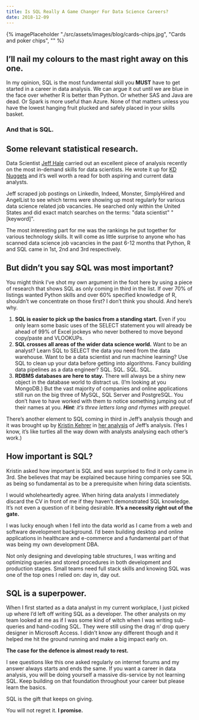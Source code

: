 ```yaml
---
title: Is SQL Really A Game Changer For Data Science Careers?
date: 2018-12-09
---
```

{% imagePlaceholder "./src/assets/images/blog/cards-chips.jpg", "Cards and poker chips", "" %}

## I’ll nail my colours to the mast right away on this one.

In my opinion, SQL is the most fundamental skill you **MUST** have to get started in a career in data analysis. We can argue it out until we are blue in the face over whether R is better than Python. Or whether SAS and Java are dead. Or Spark is more useful than Azure. None of that matters unless you have the lowest hanging fruit plucked and safely placed in your skills basket.

### **And that is SQL.**

## Some relevant statistical research.

Data Scientist [Jeff Hale](https://www.linkedin.com/in/jeff-hale-99a7877/") carried out an excellent piece of analysis recently on the most in-demand skills for data scientists. He wrote it up for [KD Nuggets](https://www.kdnuggets.com/2018/11/most-demand-skills-data-scientists.html) and it’s well worth a read for both aspiring and current data analysts.

Jeff scraped job postings on LinkedIn, Indeed, Monster, SimplyHired and AngelList to see which terms were showing up most regularly for various data science related job vacancies. He searched only within the United States and did exact match searches on the terms: "data scientist" "[keyword]".

The most interesting part for me was the rankings he put together for various technology skills. It will come as little surprise to anyone who has scanned data science job vacancies in the past 6-12 months that Python, R and SQL came in 1st, 2nd and 3rd respectively.

## But didn&#8217;t you say SQL was most important?

You might think I’ve shot my own argument in the foot here by using a piece of research that shows SQL as only coming in third in the list. If over 70% of listings wanted Python skills and over 60% specified knowledge of R, shouldn’t we concentrate on those first? I don’t think you should. And here’s why.

  1. **SQL is easier to pick up the basics from a standing start.** Even if you only learn some basic uses of the SELECT statement you will already be ahead of 99% of Excel jockeys who never bothered to move beyond copy/paste and VLOOKUPs.
  2. **SQL crosses all areas of the wider data science world.** Want to be an analyst? Learn SQL to SELECT the data you need from the data warehouse. Want to be a data scientist and run machine learning? Use SQL to clean up your data before getting into algorithms. Fancy building data pipelines as a data engineer? SQL. SQL. SQL. SQL.
  3. **RDBMS databases are here to stay.** There will always be a shiny new object in the database world to distract us. (I’m looking at you MongoDB.) But the vast majority of companies and online applications still run on the big three of MySQL, SQL Server and PostgreSQL. You don’t have to have worked with them to notice something jumping out of their names at you. _**Hint**: it’s three letters long and rhymes with prequel._

There’s another element to SQL coming in third in Jeff’s analysis though and it was brought up by [Kristin Kehrer](https://datamovesme.com) in [her analysis](https://datamovesme.com/2018/12/03/getting-into-data-science-faqs/) of Jeff’s analysis. (Yes I know, it’s like turtles all the way down with analysts analysing each other’s work.)

## How important is SQL?

Kristin asked how important is SQL and was surprised to find it only came in 3rd. She believes that may be explained because hiring companies see SQL as being so fundamental as to be a prerequisite when hiring data scientists.

I would wholeheartedly agree. When hiring data analysts I immediately discard the CV in front of me if they haven’t demonstrated SQL knowledge. It’s not even a question of it being desirable. **It’s a necessity right out of the gate.**

I was lucky enough when I fell into the data world as I came from a web and software development background. I’d been building desktop and online applications in healthcare and e-commerce and a fundamental part of that was being my own development DBA.

Not only designing and developing table structures, I was writing and optimizing queries and stored procedures in both development and production stages. Small teams need full stack skills and knowing SQL was one of the top ones I relied on: day in, day out.

## SQL is a superpower.

When I first started as a data analyst in my current workplace, I just picked up where I’d left off writing SQL as a developer. The other analysts on my team looked at me as if I was some kind of witch when I was writing sub-queries and hand-coding SQL. They were still using the drag n&#8217; drop query designer in Microsoft Access. I didn’t know any different though and it helped me hit the ground running and make a big impact early on.

**The case for the defence is almost ready to rest.**

I see questions like this one asked regularly on internet forums and my answer always starts and ends the same. If you want a career in data analysis, you will be doing yourself a massive dis-service by not learning SQL. Keep building on that foundation throughout your career but please learn the basics.

SQL is the gift that keeps on giving.

You will not regret it. **I promise.**